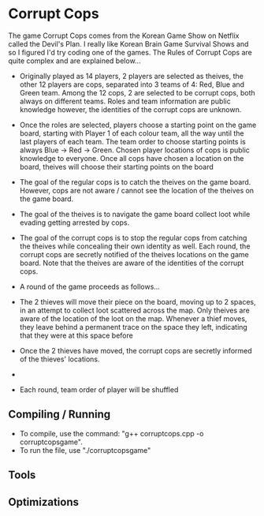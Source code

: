 # Corrupt Cops
The game Corrupt Cops comes from the Korean Game Show on Netflix called the Devil's Plan. I really like Korean Brain Game Survival Shows and so I figured I'd try coding one of the games. The Rules of Corrupt Cops are quite complex and are explained below...

- Originally played as 14 players, 2 players are selected as theives, the other 12 players are cops, separated into 3 teams of 4: Red, Blue and Green team. Among the 12 cops, 2 are selected to be corrupt cops, both always on different teams. Roles and team information are public knowledge however, the identities of the corrupt cops are unknown.

- Once the roles are selected, players choose a starting point on the game board, starting with Player 1 of each colour team, all the way until the last players of each team. The team order to choose starting points is always Blue -> Red -> Green. Chosen player locations of cops is public knowledge to everyone. Once all cops have chosen a location on the board, theives will choose their starting points on the board

- The goal of the regular cops is to catch the theives on the game board. However, cops are not aware / cannot see the location of the theives on the game board.
- The goal of the theives is to navigate the game board collect loot while evading getting arrested by cops. 
- The goal of the corrupt cops is to stop the regular cops from catching the theives while concealing their own identity as well. Each round, the corrupt cops are secretly notified of the theives locations on the game board. Note that the theives are aware of the identities of the corrupt cops. 

- A round of the game proceeds as follows...
- The 2 thieves will move their piece on the board, moving up to 2 spaces, in an attempt to collect loot scattered across the map. Only theives are aware of the location of the loot on the map. Whenever a thief moves, they leave behind a permanent trace on the space they left, indicating that they were at this space before
- Once the 2 thieves have moved, the corrupt cops are secretly informed of the thieves' locations.
- 

- Each round, team order of player will be shuffled

## Compiling / Running

- To compile, use the command: "g++ corruptcops.cpp -o corruptcopsgame".
- To run the file, use "./corruptcopsgame"

## Tools
## Optimizations